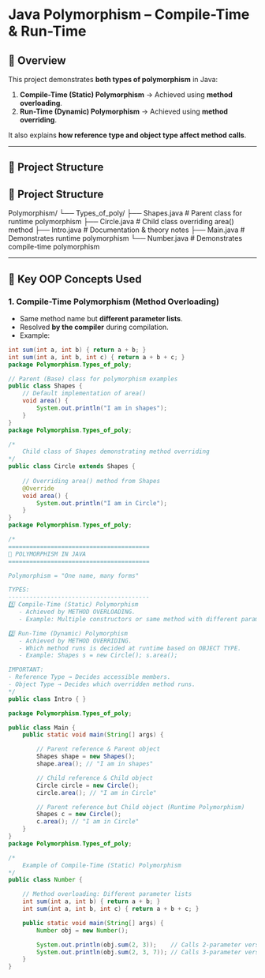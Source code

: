 # Java Polymorphism – Compile-Time & Run-Time

## 📌 Overview
This project demonstrates **both types of polymorphism** in Java:  
1. **Compile-Time (Static) Polymorphism** → Achieved using **method overloading**.  
2. **Run-Time (Dynamic) Polymorphism** → Achieved using **method overriding**.  

It also explains **how reference type and object type affect method calls**.

---

## 📂 Project Structure
## 📂 Project Structure
Polymorphism/
└── Types_of_poly/
├── Shapes.java # Parent class for runtime polymorphism
├── Circle.java # Child class overriding area() method
├── Intro.java # Documentation & theory notes
├── Main.java # Demonstrates runtime polymorphism
└── Number.java # Demonstrates compile-time polymorphism

---

## 🧠 Key OOP Concepts Used

### **1. Compile-Time Polymorphism (Method Overloading)**
- Same method name but **different parameter lists**.
- Resolved **by the compiler** during compilation.
- Example:
```java
int sum(int a, int b) { return a + b; }
int sum(int a, int b, int c) { return a + b + c; }
package Polymorphism.Types_of_poly;

// Parent (Base) class for polymorphism examples
public class Shapes {
    // Default implementation of area()
    void area() {
        System.out.println("I am in shapes");
    }
}
package Polymorphism.Types_of_poly;

/*
    Child class of Shapes demonstrating method overriding
*/
public class Circle extends Shapes {
    
    // Overriding area() method from Shapes
    @Override
    void area() {
        System.out.println("I am in Circle");
    }
}
package Polymorphism.Types_of_poly;

/*
========================================
📌 POLYMORPHISM IN JAVA
========================================

Polymorphism = "One name, many forms"

TYPES:
----------------------------------------
1️⃣ Compile-Time (Static) Polymorphism
   - Achieved by METHOD OVERLOADING.
   - Example: Multiple constructors or same method with different params.

2️⃣ Run-Time (Dynamic) Polymorphism
   - Achieved by METHOD OVERRIDING.
   - Which method runs is decided at runtime based on OBJECT TYPE.
   - Example: Shapes s = new Circle(); s.area();

IMPORTANT:
- Reference Type → Decides accessible members.
- Object Type → Decides which overridden method runs.
*/
public class Intro { }

package Polymorphism.Types_of_poly;

public class Main {
    public static void main(String[] args) {

        // Parent reference & Parent object
        Shapes shape = new Shapes();
        shape.area(); // "I am in shapes"

        // Child reference & Child object
        Circle circle = new Circle();
        circle.area(); // "I am in Circle"

        // Parent reference but Child object (Runtime Polymorphism)
        Shapes c = new Circle();
        c.area(); // "I am in Circle"
    }
}
package Polymorphism.Types_of_poly;

/*
    Example of Compile-Time (Static) Polymorphism
*/
public class Number {

    // Method overloading: Different parameter lists
    int sum(int a, int b) { return a + b; }
    int sum(int a, int b, int c) { return a + b + c; }

    public static void main(String[] args) {
        Number obj = new Number();

        System.out.println(obj.sum(2, 3));    // Calls 2-parameter version
        System.out.println(obj.sum(2, 3, 7)); // Calls 3-parameter version
    }
}
